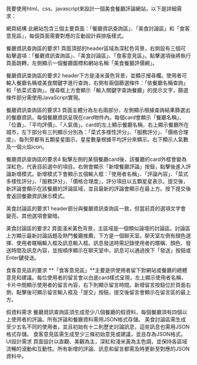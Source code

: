 我要使用html、css、javascript來設計一個美食餐廳評論網站，以下是詳細需求：

網頁結構
此網站包含三個主要頁面：「餐廳資訊查詢區」、「美食討論區」和「食客意見區」，每個頁面需要對應的互動設計與排版樣式。

餐廳資訊查詢區的要求1
頁面頂部的header區域為深紅色背景，右側設有三個可點擊選項：「餐廳資訊查詢區」、「美食討論區」、「食客意見區」。點擊選項後將執行頁面跳轉，左側顯示一個餐廳圖標和網站名稱「美食餐廳評價網」。

餐廳資訊查詢區的要求2
header下方是淺米黃色背景，並顯示搜尋欄。使用者可輸入餐廳名稱或美食關鍵字進行查詢，右側有兩個篩選條件：「依餐廳名稱查詢」和「依菜式查詢」。搜尋框上方會顯示「輸入關鍵字查詢餐廳」的提示文字，篩選條件部分需使用JavaScript實現。

餐廳資訊查詢區的要求3
頁面主體分為左右兩部分，左側顯示根據查詢結果篩選出的餐廳資訊，每個餐廳資訊呈現在card物件內。每個card會顯示「餐廳名稱」、「位置」、「平均評價」、「人氣值」。card的左上顯示餐廳名稱，右上顯示餐廳所在城市，左下部分有三列顯示分別為：「菜式多樣性評分」、「服務評分」、「價格合理度」，每列旁都有五顆星星圖示，星星數量根據平均評分來顯示。右下顯示人氣數及一個火焰icon。

餐廳資訊查詢區的要求4
點擊左側的某個餐廳card後，該餐廳的card外框會變為深紅色，代表目前選中的項目。右側會顯示「新增餐廳評論」按鈕，點擊後進入評論新增模式。新增模式下會顯示五個輸入框：「使用者名稱」、「評論內容」、「菜式多樣性評分」、「服務評分」、「價格合理度」，評分項目以五顆星星表示。提交後，新評論會顯示在該餐廳的評論區域，並且最新的評論會顯示在最上方。按下提交後會返回餐廳資訊展示模式。

美食討論區的要求1
header部分與餐廳資訊查詢區一致，但當前頁的選項文字會變亮，其他選項會變暗。

美食討論區的要求2
頁面淺米黃色背景，主區域是一個類似論壇的討論區。討論區上方顯示最新討論話題及熱門餐廳推薦，下方是一個聊天室。聊天室左側有顏色選擇、使用者暱稱輸入框及訊息輸入框。訊息發送時需記錄使用者的暱稱、顏色、發送時間及訊息內容，並按順序顯示在聊天室中。訊息可以通過按下「發送」按鈕或Enter鍵發送。

食客意見區的要求
**「食客意見區」**主要是供使用者留下對網站或餐廳的總體意見和建議。每位使用者的留言會以白底card樣式呈現，左上顯示使用者名稱，卡片中間顯示使用者的留言內容，右下則顯示留言時間。新增留言按鈕位於頁面右側，點擊後可顯示留言輸入框及「提交」按鈕，提交後留言會顯示在留言區的最上方。

假資料需求
餐廳資訊查詢區須生成至少八個餐廳的假資料，每個餐廳須有四個以上使用者的評論。所有評論和餐廳資料需用JSON格式存儲。
美食討論區需生成至少五名不同的使用者，並且初始有十二則歷史討論訊息，這些訊息也需用JSON格式存儲。
食客意見區需生成至少三條初始意見或建議，並且存為JSON格式。
UI設計需求
頁面設計以直觀、美觀為主，深紅和淺米黃為主色調，並保持各區域流暢的滾動和互動性。所有新增的評論、訊息和留言都需及時更新至對應的JSON資料中。